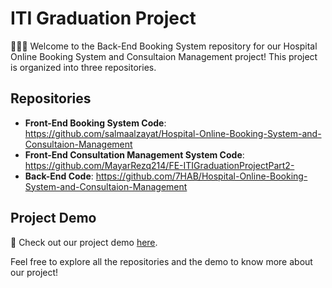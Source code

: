 
# ITI Graduation Project

👨🏻‍💻 Welcome to the Back-End Booking System repository for our Hospital Online Booking System and Consultaion Management project! This project is organized into three repositories.

## Repositories

- **Front-End Booking System Code**: https://github.com/salmaalzayat/Hospital-Online-Booking-System-and-Consultaion-Management
- **Front-End Consultation Management System Code**: https://github.com/MayarRezq214/FE-ITIGraduationProjectPart2- 
- **Back-End Code**: https://github.com/7HAB/Hospital-Online-Booking-System-and-Consultaion-Management

## Project Demo

🎥 Check out our project demo [here](https://drive.google.com/file/d/1_ceg2lOGsac1jRbZQVd2Pooqwp4hFxbM/view?usp=drive_link).

Feel free to explore all the repositories and the demo to know more about our project!
